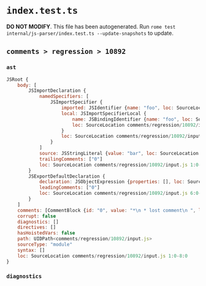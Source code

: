 # `index.test.ts`

**DO NOT MODIFY**. This file has been autogenerated. Run `rome test internal/js-parser/index.test.ts --update-snapshots` to update.

## `comments > regression > 10892`

### `ast`

```javascript
JSRoot {
	body: [
		JSImportDeclaration {
			namedSpecifiers: [
				JSImportSpecifier {
					imported: JSIdentifier {name: "foo", loc: SourceLocation comments/regression/10892/input.js 1:9-1:12 (foo)}
					local: JSImportSpecifierLocal {
						name: JSBindingIdentifier {name: "foo", loc: SourceLocation comments/regression/10892/input.js 1:9-1:12 (foo)}
						loc: SourceLocation comments/regression/10892/input.js 1:9-1:12
					}
					loc: SourceLocation comments/regression/10892/input.js 1:9-1:12
				}
			]
			source: JSStringLiteral {value: "bar", loc: SourceLocation comments/regression/10892/input.js 1:20-1:25}
			trailingComments: ["0"]
			loc: SourceLocation comments/regression/10892/input.js 1:0-1:25
		}
		JSExportDefaultDeclaration {
			declaration: JSObjectExpression {properties: [], loc: SourceLocation comments/regression/10892/input.js 6:15-7:1}
			leadingComments: ["0"]
			loc: SourceLocation comments/regression/10892/input.js 6:0-7:1
		}
	]
	comments: [CommentBlock {id: "0", value: "*\n * lost comment\n ", loc: SourceLocation comments/regression/10892/input.js 3:0-5:3}]
	corrupt: false
	diagnostics: []
	directives: []
	hasHoistedVars: false
	path: UIDPath<comments/regression/10892/input.js>
	sourceType: "module"
	syntax: []
	loc: SourceLocation comments/regression/10892/input.js 1:0-8:0
}
```

### `diagnostics`

```

```
